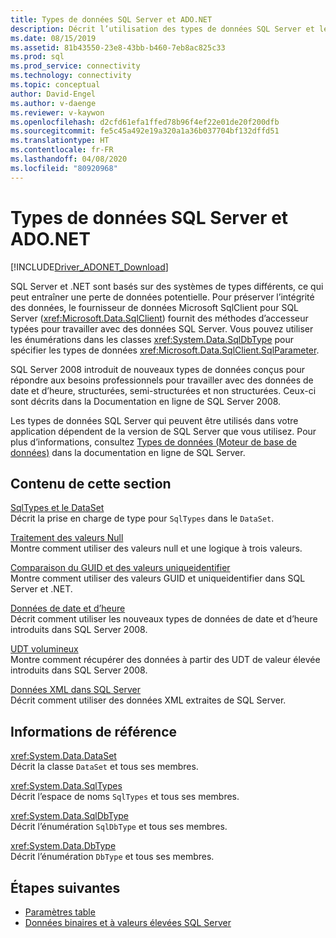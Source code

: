 ```yaml
---
title: Types de données SQL Server et ADO.NET
description: Décrit l’utilisation des types de données SQL Server et leur interaction avec les types de données .NET.
ms.date: 08/15/2019
ms.assetid: 81b43550-23e8-43bb-b460-7eb8ac825c33
ms.prod: sql
ms.prod_service: connectivity
ms.technology: connectivity
ms.topic: conceptual
author: David-Engel
ms.author: v-daenge
ms.reviewer: v-kaywon
ms.openlocfilehash: d2cfd61efa1ffed78b96f4ef22e01de20f200dfb
ms.sourcegitcommit: fe5c45a492e19a320a1a36b037704bf132dffd51
ms.translationtype: HT
ms.contentlocale: fr-FR
ms.lasthandoff: 04/08/2020
ms.locfileid: "80920968"
---
```

# <a name="sql-server-data-types-and-adonet"></a>Types de données SQL Server et ADO.NET

[!INCLUDE[Driver_ADONET_Download](../../../includes/driver_adonet_download.md)]

SQL Server et .NET sont basés sur des systèmes de types différents, ce qui peut entraîner une perte de données potentielle. Pour préserver l’intégrité des données, le fournisseur de données Microsoft SqlClient pour SQL Server (<xref:Microsoft.Data.SqlClient>) fournit des méthodes d’accesseur typées pour travailler avec des données SQL Server. Vous pouvez utiliser les énumérations dans les classes <xref:System.Data.SqlDbType> pour spécifier les types de données <xref:Microsoft.Data.SqlClient.SqlParameter>.  
  
SQL Server 2008 introduit de nouveaux types de données conçus pour répondre aux besoins professionnels pour travailler avec des données de date et d’heure, structurées, semi-structurées et non structurées. Ceux-ci sont décrits dans la Documentation en ligne de SQL Server 2008.  
  
Les types de données SQL Server qui peuvent être utilisés dans votre application dépendent de la version de SQL Server que vous utilisez. Pour plus d’informations, consultez [Types de données (Moteur de base de données)](https://go.microsoft.com/fwlink/?LinkID=107468) dans la documentation en ligne de SQL Server.
  
## <a name="in-this-section"></a>Contenu de cette section  
[SqlTypes et le DataSet](sqltypes-dataset.md)  
Décrit la prise en charge de type pour `SqlTypes` dans le `DataSet`.  
  
[Traitement des valeurs Null](handle-null-values.md)  
Montre comment utiliser des valeurs null et une logique à trois valeurs.  
  
[Comparaison du GUID et des valeurs uniqueidentifier](compare-guid-uniqueidentifier-values.md)  
Montre comment utiliser des valeurs GUID et uniqueidentifier dans SQL Server et .NET.  
  
[Données de date et d’heure](date-time-data.md)  
Décrit comment utiliser les nouveaux types de données de date et d’heure introduits dans SQL Server 2008.  
  
[UDT volumineux](large-udts.md)  
Montre comment récupérer des données à partir des UDT de valeur élevée introduits dans SQL Server 2008.  
  
[Données XML dans SQL Server](xml-data-sql-server.md)  
Décrit comment utiliser des données XML extraites de SQL Server.  
  
## <a name="reference"></a>Informations de référence  
<xref:System.Data.DataSet>  
Décrit la classe `DataSet` et tous ses membres.  
  
<xref:System.Data.SqlTypes>  
Décrit l’espace de noms `SqlTypes` et tous ses membres.  
  
<xref:System.Data.SqlDbType>  
Décrit l’énumération `SqlDbType` et tous ses membres.  
  
<xref:System.Data.DbType>  
Décrit l’énumération `DbType` et tous ses membres.  
  
## <a name="next-steps"></a>Étapes suivantes
- [Paramètres table](table-valued-parameters.md)
- [Données binaires et à valeurs élevées SQL Server](sql-server-binary-large-value-data.md)
